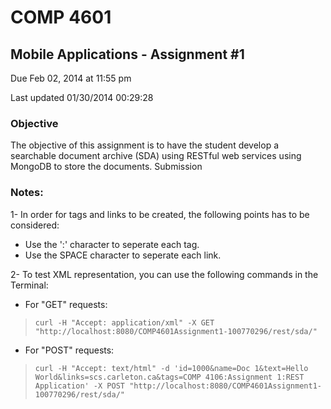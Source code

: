 # COMP 4601

## Mobile Applications - Assignment #1

Due Feb 02, 2014 at 11:55 pm

Last updated 01/30/2014 00:29:28


### Objective
The objective of this assignment is to have the student develop a searchable document archive (SDA) using RESTful web services using MongoDB to store the documents.
Submission



### Notes:
1- In order for tags and links to be created, the following points has to be considered:

- Use the ':' character to seperate each tag.
- Use the SPACE character to seperate each link.
 
2- To test XML representation, you can use the following commands in the Terminal:

- For "GET" requests:
> `curl -H "Accept: application/xml" -X GET "http://localhost:8080/COMP4601Assignment1-100770296/rest/sda/"`

- For "POST" requests:
> `curl -H "Accept: text/html" -d 'id=1000&name=Doc 1&text=Hello World&links=scs.carleton.ca&tags=COMP 4106:Assignment 1:REST Application' -X POST "http://localhost:8080/COMP4601Assignment1-100770296/rest/sda/"`
